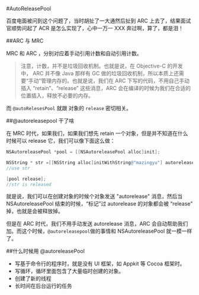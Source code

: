 #AutoReleasePool

百度电面被问到这个问题了，当时胡扯了一大通然后扯到 ARC 上去了，结果面试官顺势问起了 ACR 是怎么实现了，心中一万一 XXX 奔过啊，算了，都是泪！

##ARC 与 MRC

MRC 和 ARC ，分别对应着手动引用计数和自动引用计数。

>注意，计数，并不是垃圾回收机制。也就是说，在 Objective-C 的开发中， ARC 并不像 Java 那样有 GC 做的垃圾回收机制，所以本质上还需要“手动”管理内存的。也就是说，我们在 ARC 下写的代码，不用自己手动插入 “retain”、“release” 这些消息，ARC 会在编译的时候为我们在合适的位置插入，释放不必要的内存。

而 `@autoRelesesPool` 就跟 对象的 `release` 密切相关。

##@autoreleasepool 干了啥

在 MRC 时代，如果我们，如果我们想先 retain 一个对象，但是并不知道在什么时候可以 release 它，我们可以像下面这么做：

```Objective-C
NSAutoreleasePool *pool = [[NSAutoreleasePool alloc]init];

NSString * str =[[NSString alloc]initWithString@"mazingyu"] autorelease];
//use str

[pool release];
//str is released
```
就是说，我们可以在创建对象的时候个对象发送 "autorelease" 消息，然后当 NSAutoreleasePool 结束的时候，“标记”过 autorelease 的对象都会被 “release” 掉，也就是会被释放掉。

但是在 ARC 时代，我们不用手动发送 autorelease 消息，ARC 会自动帮助我们加。而这个时候，`@autoreleasepool`做的事情和 NSAutoreleasePool 就一模一样了。

##什么时候用 @autoreleasePool

- 写基于命令行的程序时，就是没有 UI 框架，如 Appkit 等 Cocoa  框架时。
- 写循环，循环里面包含了大量临时创建的对象。
- 创建了新的线程
- 长时间在后台运行的任务

